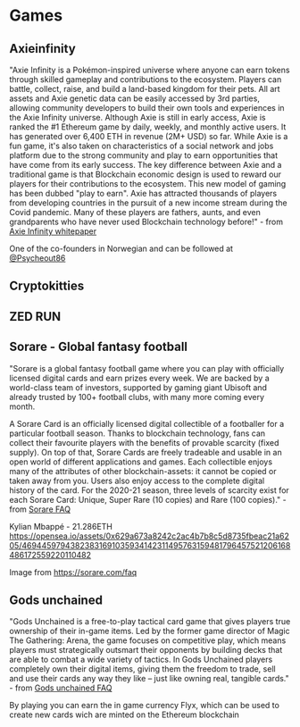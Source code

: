 # Games

## Axieinfinity
"Axie Infinity is a Pokémon-inspired universe where anyone can earn tokens through skilled gameplay and contributions to the ecosystem. Players can battle, collect, raise, and build a land-based kingdom for their pets.
All art assets and Axie genetic data can be easily accessed by 3rd parties, allowing community developers to build their own tools and experiences in the Axie Infinity universe.
Although Axie is still in early access, Axie is ranked the #1 Ethereum game by daily, weekly, and monthly active users. It has generated over 6,400 ETH in revenue (2M+ USD) so far.
While Axie is a fun game, it's also taken on characteristics of a social network and jobs platform due to the strong community and play to earn opportunities that have come from its early success.
The key difference between Axie and a traditional game is that Blockchain economic design is used to reward our players for their contributions to the ecosystem. This new model of gaming has been dubbed "play to earn". Axie has attracted thousands of players from developing countries in the pursuit of a new income stream during the Covid pandemic. Many of these players are fathers, aunts, and even grandparents who have never used Blockchain technology before!"  - from [Axie Infinity whitepaper](https://whitepaper.axieinfinity.com/)

One of the co-founders in Norwegian and can be followed at [@Psycheout86](https://twitter.com/Psycheout86])


## Cryptokitties

## ZED RUN

## Sorare - Global fantasy football
"Sorare is a global fantasy football game where you can play with officially licensed digital cards and earn prizes every week. We are backed by a world-class team of investors, supported by gaming giant Ubisoft and already trusted by 100+ football clubs, with many more coming every month.

A Sorare Card is an officially licensed digital collectible of a footballer for a particular football season. Thanks to blockchain technology, fans can collect their favourite players with the benefits of provable scarcity (fixed supply). On top of that, Sorare Cards are freely tradeable and usable in an open world of different applications and games. Each collectible enjoys many of the attributes of other blockchain-assets: it cannot be copied or taken away from you. Users also enjoy access to the complete digital history of the card. For the 2020-21 season, three levels of scarcity exist for each Sorare Card: Unique, Super Rare (10 copies) and Rare (100 copies)." - from [Sorare FAQ](https://sorare.com/faq)


Kylian Mbappé - 21.286ETH
https://opensea.io/assets/0x629a673a8242c2ac4b7b8c5d8735fbeac21a6205/46944597943823831691035934142311495763159481796457521206168486172559220110482

Image from 
https://sorare.com/faq

## Gods unchained
"Gods Unchained is a free-to-play tactical card game that gives players true ownership of their in-game items. Led by the former game director of Magic The Gathering: Arena, the game focuses on competitive play, which means players must strategically outsmart their opponents by building decks that are able to combat a wide variety of tactics. In Gods Unchained players completely own their digital items, giving them the freedom to trade, sell and use their cards any way they like – just like owning real, tangible cards." - from [Gods unchained FAQ](https://godsunchained.com/learn/faq)

By playing you can earn the in game currency Flyx, which can be used to create new cards wich are minted on the Ethereum blockchain